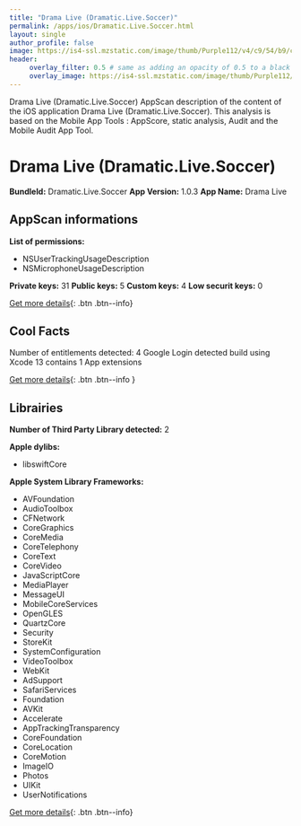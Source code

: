 ```yaml
---
title: "Drama Live (Dramatic.Live.Soccer)"
permalink: /apps/ios/Dramatic.Live.Soccer.html
layout: single
author_profile: false
image: https://is4-ssl.mzstatic.com/image/thumb/Purple112/v4/c9/54/b9/c954b902-03cc-1d94-386c-e72c1e5edd66/AppIcon-0-0-1x_U007emarketing-0-0-0-7-0-0-sRGB-0-0-0-GLES2_U002c0-512MB-85-220-0-0.png/512x512bb.jpg
header: 
     overlay_filter: 0.5 # same as adding an opacity of 0.5 to a black background
     overlay_image: https://is4-ssl.mzstatic.com/image/thumb/Purple112/v4/c9/54/b9/c954b902-03cc-1d94-386c-e72c1e5edd66/AppIcon-0-0-1x_U007emarketing-0-0-0-7-0-0-sRGB-0-0-0-GLES2_U002c0-512MB-85-220-0-0.png/512x512bb.jpg
---
```

Drama Live (Dramatic.Live.Soccer) AppScan description of the content of the iOS application Drama Live (Dramatic.Live.Soccer). This analysis is based on the Mobile App Tools : AppScore, static analysis, Audit and the Mobile Audit App Tool.

# Drama Live (Dramatic.Live.Soccer)

**BundleId:** Dramatic.Live.Soccer
**App Version:** 1.0.3
**App Name:** Drama Live


## AppScan informations 

**List of permissions:** 
- NSUserTrackingUsageDescription
- NSMicrophoneUsageDescription
  
  
**Private keys:** 31
**Public keys:** 5
**Custom keys:** 4
**Low securit keys:** 0
  
[Get more details](/pricing.html){: .btn .btn--info}

## Cool Facts

Number of entitlements detected: 4
Google Login detected
build using Xcode 13
contains 1 App extensions
  
[Get more details](/pricing.html){: .btn .btn--info }

## Librairies 
**Number of Third Party Library detected:** 2


**Apple dylibs:**
- libswiftCore


**Apple System Library Frameworks:**
- AVFoundation
- AudioToolbox
- CFNetwork
- CoreGraphics
- CoreMedia
- CoreTelephony
- CoreText
- CoreVideo
- JavaScriptCore
- MediaPlayer
- MessageUI
- MobileCoreServices
- OpenGLES
- QuartzCore
- Security
- StoreKit
- SystemConfiguration
- VideoToolbox
- WebKit
- AdSupport
- SafariServices
- Foundation
- AVKit
- Accelerate
- AppTrackingTransparency
- CoreFoundation
- CoreLocation
- CoreMotion
- ImageIO
- Photos
- UIKit
- UserNotifications


  
[Get more details](/pricing.html){: .btn .btn--info}

